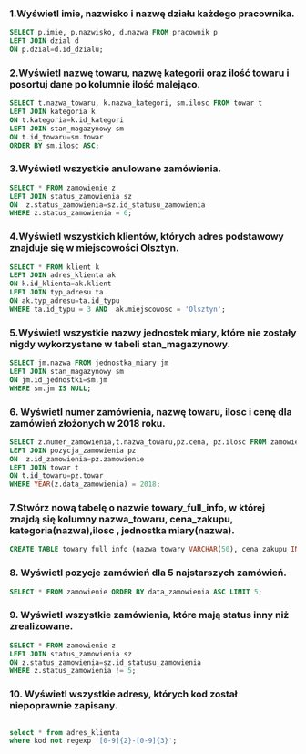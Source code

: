 ### 1.Wyświetl imie, nazwisko i nazwę działu każdego pracownika.

```sql
SELECT p.imie, p.nazwisko, d.nazwa FROM pracownik p 
LEFT JOIN dzial d 
ON p.dzial=d.id_dzialu;
```

### 2.Wyświetl nazwę towaru, nazwę kategorii oraz ilość towaru i posortuj dane po kolumnie ilość malejąco.

```sql
SELECT t.nazwa_towaru, k.nazwa_kategori, sm.ilosc FROM towar t 
LEFT JOIN kategoria k 
ON t.kategoria=k.id_kategori
LEFT JOIN stan_magazynowy sm
ON t.id_towaru=sm.towar
ORDER BY sm.ilosc ASC;
```

### 3.Wyświetl wszystkie anulowane zamówienia.

```sql
SELECT * FROM zamowienie z
LEFT JOIN status_zamowienia sz
ON  z.status_zamowienia=sz.id_statusu_zamowienia
WHERE z.status_zamowienia = 6;
```

### 4.Wyświetl wszystkich klientów, których adres podstawowy znajduje się w miejscowości Olsztyn.

```sql
SELECT * FROM klient k 
LEFT JOIN adres_klienta ak 
ON k.id_klienta=ak.klient
LEFT JOIN typ_adresu ta
ON ak.typ_adresu=ta.id_typu
WHERE ta.id_typu = 3 AND  ak.miejscowosc = 'Olsztyn';
```

### 5.Wyświetl wszystkie nazwy jednostek miary, które nie zostały nigdy wykorzystane w tabeli stan_magazynowy.

```sql
SELECT jm.nazwa FROM jednostka_miary jm
LEFT JOIN stan_magazynowy sm
ON jm.id_jednostki=sm.jm
WHERE sm.jm IS NULL;
```

### 6. Wyświetl numer zamówienia, nazwę towaru, ilosc i cenę dla zamówień złożonych w 2018 roku.

```sql
SELECT z.numer_zamowienia,t.nazwa_towaru,pz.cena, pz.ilosc FROM zamowienie z
LEFT JOIN pozycja_zamowienia pz
ON  z.id_zamowienia=pz.zamowienie
LEFT JOIN towar t 
ON t.id_towaru=pz.towar
WHERE YEAR(z.data_zamowienia) = 2018;
```
### 7.Stwórz nową tabelę o nazwie towary_full_info, w której znajdą się kolumny nazwa_towaru, cena_zakupu, kategoria(nazwa),ilosc , jednostka miary(nazwa).

```sql
CREATE TABLE towary_full_info (nazwa_towary VARCHAR(50), cena_zakupu INT, kategoria VARCHAR(50), ilosc INT , jednostka_miary VarCHAR(50));

```

### 8. Wyświetl pozycje zamówień dla 5 najstarszych zamówień.

```sql
SELECT * FROM zamowienie ORDER BY data_zamowienia ASC LIMIT 5;
```

### 9. Wyświetl wszystkie zamówienia, które mają status inny niż zrealizowane.

```sql
SELECT * FROM zamowienie z 
LEFT JOIN status_zamowienia sz
ON z.status_zamowienia=sz.id_statusu_zamowienia
WHERE z.status_zamowienia != 5;
```

### 10. Wyświetl wszystkie adresy, których kod został niepoprawnie zapisany.
```sql

select * from adres_klienta
where kod not regexp '[0-9]{2}-[0-9]{3}';
```
